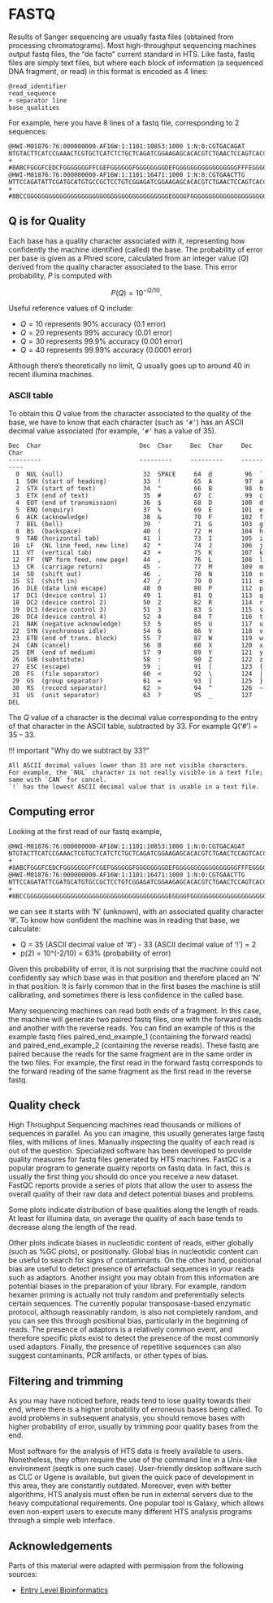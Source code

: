 # FASTQ

Results of Sanger sequencing are usually fasta files (obtained from processing chromatograms).
Most high-throughput sequencing machines output fastq files, the “de facto” current standard in HTS.
Like fasta, fastq files are simply text files, but where each block of information (a sequenced DNA fragment, or read) in this format is encoded as 4 lines:

```text
@read_identifier
read_sequence
+ separator line
base_qualities
```

For example, here you have 8 lines of a fastq file, corresponding to 2 sequences:

```text
@HWI-M01876:76:000000000-AF16W:1:1101:10853:1000 1:N:0:CGTGACAGAT
NTGTACTTCATCCGAAACTCGTGCTCATCTCTGCTCAGATCGGAAGAGCACACGTCTGAACTCCAGTCACCGTGAT
+
#8ABCFGGGFCEDCFGGGGGGGFFCGEFGGGGGGFGGGGGGGGDEFGGGGGGGGGGGGGGGGGFFFEGGGGGGGGF
@HWI-M01876:76:000000000-AF16W:1:1101:16471:1000 1:N:0:CGTGAACTTG
NTTCCAGATATTCGATGCATGTGCCGCTCCTGTCGGAGATCGGAAGAGCACACGTCTGAACTCCAGTCACCGTGAT
+
#8BCCGGGGGGGGGGGGGGGGGGGGGGGGGGGGGGGGGGGGGGGEGGGGFGGGGGGGGGGGGGGGGGGGGGGGGGG
```

## Q is for Quality

Each base has a quality character associated with it, representing how confidently the machine identified (called) the base.
The probability of error per base is given as a Phred score, calculated from an integer value ($Q$) derived from the quality character associated to the base.
This error probability, $P$ is computed with

$$
P(Q)=10^{-Q/10}.
$$

Useful reference values of Q include:

-   $Q = 10$ represents 90% accuracy (0.1 error)
-   $Q = 20$ represents 99% accuracy (0.01 error)
-   $Q = 30$ represents 99.9% accuracy (0.001 error)
-   $Q = 40$ represents 99.99% accuracy (0.0001 error)

Although there’s theoretically no limit, Q usually goes up to around 40 in recent illumina machines.

### ASCII table

To obtain this $Q$ value from the character associated to the quality of the base, we have to know that each character (such as `‘#’`) has an ASCII decimal value associated (for example, `‘#’` has a value of 35).

```text
Dec  Char                           Dec  Char     Dec  Char     Dec  Char
---------                           ---------     ---------     ----------
  0  NUL (null)                      32  SPACE     64  @         96  `
  1  SOH (start of heading)          33  !         65  A         97  a
  2  STX (start of text)             34  "         66  B         98  b
  3  ETX (end of text)               35  #         67  C         99  c
  4  EOT (end of transmission)       36  $         68  D        100  d
  5  ENQ (enquiry)                   37  %         69  E        101  e
  6  ACK (acknowledge)               38  &         70  F        102  f
  7  BEL (bell)                      39  '         71  G        103  g
  8  BS  (backspace)                 40  (         72  H        104  h
  9  TAB (horizontal tab)            41  )         73  I        105  i
 10  LF  (NL line feed, new line)    42  *         74  J        106  j
 11  VT  (vertical tab)              43  +         75  K        107  k
 12  FF  (NP form feed, new page)    44  ,         76  L        108  l
 13  CR  (carriage return)           45  -         77  M        109  m
 14  SO  (shift out)                 46  .         78  N        110  n
 15  SI  (shift in)                  47  /         79  O        111  o
 16  DLE (data link escape)          48  0         80  P        112  p
 17  DC1 (device control 1)          49  1         81  Q        113  q
 18  DC2 (device control 2)          50  2         82  R        114  r
 19  DC3 (device control 3)          51  3         83  S        115  s
 20  DC4 (device control 4)          52  4         84  T        116  t
 21  NAK (negative acknowledge)      53  5         85  U        117  u
 22  SYN (synchronous idle)          54  6         86  V        118  v
 23  ETB (end of trans. block)       55  7         87  W        119  w
 24  CAN (cancel)                    56  8         88  X        120  x
 25  EM  (end of medium)             57  9         89  Y        121  y
 26  SUB (substitute)                58  :         90  Z        122  z
 27  ESC (escape)                    59  ;         91  [        123  {
 28  FS  (file separator)            60  <         92  \        124  |
 29  GS  (group separator)           61  =         93  ]        125  }
 30  RS  (record separator)          62  >         94  ^        126  ~
 31  US  (unit separator)            63  ?         95  _        127  DEL
```

The $Q$ value of a character is the decimal value corresponding to the entry of that character in the ASCII table, subtracted by 33.
For example Q(‘#’) = 35 – 33.

!!! important "Why do we subtract by 33?"

    All ASCII decimal values lower than 33 are not visible characters.
    For example, the `NUL` character is not really visible in a text file; same with `CAN` for cancel.
    `!` has the lowest ASCII decimal value that is usable in a text file.

## Computing error

Looking at the first read of our fastq example,

```text
@HWI-M01876:76:000000000-AF16W:1:1101:10853:1000 1:N:0:CGTGACAGAT
NTGTACTTCATCCGAAACTCGTGCTCATCTCTGCTCAGATCGGAAGAGCACACGTCTGAACTCCAGTCACCGTGAT
+
#8ABCFGGGFCEDCFGGGGGGGFFCGEFGGGGGGFGGGGGGGGDEFGGGGGGGGGGGGGGGGGFFFEGGGGGGGGF
@HWI-M01876:76:000000000-AF16W:1:1101:16471:1000 1:N:0:CGTGAACTTG
NTTCCAGATATTCGATGCATGTGCCGCTCCTGTCGGAGATCGGAAGAGCACACGTCTGAACTCCAGTCACCGTGAT
+
#8BCCGGGGGGGGGGGGGGGGGGGGGGGGGGGGGGGGGGGGGGGEGGGGFGGGGGGGGGGGGGGGGGGGGGGGGGG
```

we can see it starts with ‘N’ (unknown), with an associated quality character ‘#’.
To know how confident the machine was in reading that base, we calculate:

-   Q = 35 (ASCII decimal value of ‘#’) - 33 (ASCII decimal value of ‘!’) = 2
-   p(2) = 10^(-2/10) = 63% (probability of error)

Given this probability of error, it is not surprising that the machine could not confidently say which base was in that position and therefore placed an ‘N’ in that position.
It is fairly common that in the first bases the machine is still calibrating, and sometimes there is less confidence in the called base.

Many sequencing machines can read both ends of a fragment.
In this case, the machine will generate two paired fastq files, one with the forward reads and another with the reverse reads.
You can find an example of this is the example fastq files paired_end_example_1 (containing the forward reads) and paired_end_example_2 (containing the reverse reads).
These fastq are paired because the reads for the same fragment are in the same order in the two files.
For example, the first read in the forward fastq corresponds to the forward reading of the same fragment as the first read in the reverse fastq.

## Quality check

High Throughput Sequencing machines read thousands or millions of sequences in parallel. As you can imagine, this usually generates large fastq files, with millions of lines. Manually inspecting the quality of each read is out of the question. Specialized software has been developed to provide quality measures for fastq files generated by HTS machines. FastQC is a popular program to generate quality reports on fastq data. In fact, this is usually the first thing you should do once you receive a new dataset. FastQC reports provide a series of plots that allow the user to assess the overall quality of their raw data and detect potential biases and problems.

Some plots indicate distribution of base qualities along the length of reads. At least for illumina data, on average the quality of each base tends to decrease along the length of the read.

Other plots indicate biases in nucleotidic content of reads, either globally (such as %GC plots), or positionally. Global bias in nucleotidic content can be useful to search for signs of contaminants. On the other hand, positional bias are useful to detect presence of artefactual sequences in your reads such as adaptors. Another insight you may obtain from this information are potential biases in the preparation of your library. For example, random hexamer priming is actually not truly random and preferentially selects certain sequences. The currently popular transposase-based enzymatic protocol, although reasonably random, is also not completely random, and you can see this through positional bias, particularly in the beginning of reads. The presence of adaptors is a relatively common event, and therefore specific plots exist to detect the presence of the most commonly used adaptors. Finally, the presence of repetitive sequences can also suggest contaminants, PCR artifacts, or other types of bias.

## Filtering and trimming

As you may have noticed before, reads tend to lose quality towards their end, where there is a higher probability of erroneous bases being called. To avoid problems in subsequent analysis, you should remove bases with higher probability of error, usually by trimming poor quality bases from the end.

Most software for the analysis of HTS data is freely available to users. Nonetheless, they often require the use of the command line in a Unix-like environment (seqtk is one such case). User-friendly desktop software such as CLC or Ugene is available, but given the quick pace of development in this area, they are constantly outdated. Moreover, even with better algorithms, HTS analysis must often be run in external servers due to the heavy computational requirements. One popular tool is Galaxy, which allows even non-expert users to execute many different HTS analysis programs through a simple web interface.

## Acknowledgements

Parts of this material were adapted with permission from the following sources:

-   [Entry Level Bioinformatics](https://gtpb.github.io/ELB18S/)
